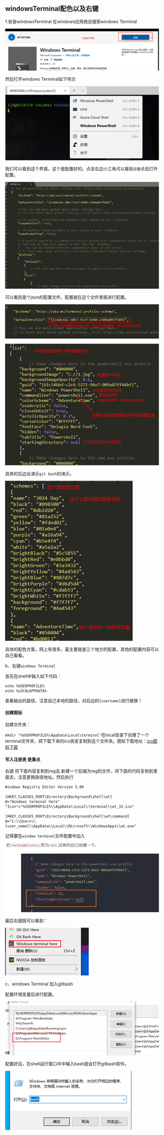 ## windowsTerminal配色以及右键
1.安装windowsTerminal
在windows应用商店搜索windows Terminal

![1590285041503.png](images\1590285041503.png)

然后打开windows Terminal如下所示


![1590285121000.png](images\1590285121000.png)

我们可以看到这个界面，这个是配置好的。点击右边小三角可以看到`设置`点击打开配置。

![1590285240705.png](images\1590285240705.png)

可以看到是个json的配置文件，配置就在这个文件里面进行配置。

![1590285334589.png](images\1590285334589.png)


![1590285489749.png](images\1590285489749.png)

具体的后边会演示`git bash`的演示。


![1590285580852.png](images\1590285580852.png)

具体的配色方案，网上有很多，最主要就是三个地方的配置，其他的配置内容可以自己看看。 

b、右键`windows Terminal`

首先在shell中输入如下代码：

```shell
echo %USERPROFILE%
echo %LOCALAPPDATA%
```
查看输出的路径，注意自己本地的路径，对后边的`[username]`进行替换！

#### 创建图标

创建文件夹：

`mkdir "%USERPROFILE%\AppData\Local\terminal"`在local目录下创建了一个terminal文件夹，把下载下来的ico突变复制到这个文件夹。图标下载地址：[ico图标下载](https://raw.githubusercontent.com/yanglr/WindowsDevTools/master/awosomeTerminal/icons/wt_32.ico) 

#### 写入注册表 是重点
右键 将下面内容复制到reg去.新建一个后缀为reg的文件，将下面的代码复制到里面去，注意更换路径地址。然后执行

```reg
Windows Registry Editor Version 5.00

[HKEY_CLASSES_ROOT\Directory\Background\shell\wt]
@="Windows terminal here"
"Icon"="%USERPROFILE%\\AppData\\Local\\terminal\\wt_32.ico"

[HKEY_CLASSES_ROOT\Directory\Background\shell\wt\command]
@="C:\\Users\\[user_name]\\AppData\\Local\\Microsoft\\WindowsApps\\wt.exe"
```
记得要在`window terminal`文件配置中加入

![1590286231242.png](images\1590286231242.png)

最后右键就可以看到：

![1590286264047.png](images\1590286264047.png)

c、windows Terminal 加入gitbash

配置环境变量后进行配置。

![1590286454934.png](images\1590286454934.png)

配置好后，在shell运行窗口中中输入bash就会打开gitbash软件。

![1590286522135.png](images\1590286522135.png)
